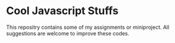 # Cool Javascript Stuffs
This repositry contains some of my assignments or miniproject. All suggestions are welcome to improve these codes.
